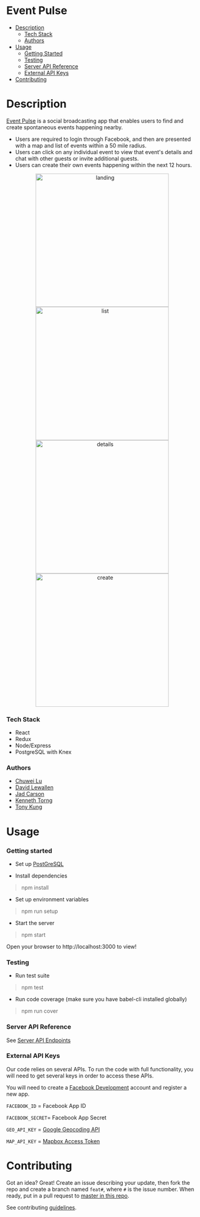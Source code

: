 Event Pulse
==============================

  - [Description](#description)
    - [Tech Stack](#tech-stack)
    - [Authors](#authors)
  - [Usage](#usage)
    - [Getting Started](#getting-started)
    - [Testing](#testing)
    - [Server API Reference](#server-api-reference)
    - [External API Keys](#external-api-keys)
  - [Contributing](#contributing)




# Description

[Event Pulse](https://eventpulse.herokuapp.com) is a social broadcasting app that enables users to find and create spontaneous events happening nearby.

  * Users are required to login through Facebook, and then are presented with a map and list of events within a 50 mile radius.
  * Users can click on any individual event to view that event's details and chat with other guests or invite additional guests.
  * Users can create their own events happening within the next 12 hours.

<p align="center">
  <img src="client/public/images/demo/landing.png" alt="landing" width="350"/>
  <img src="client/public/images/demo/list.png" alt="list" width="350"/>
  <img src="client/public/images/demo/details.png" alt="details" width="350"/>
  <img src="client/public/images/demo/create.png" alt="create" width="350"/>
</p>

### Tech Stack
  * React
  * Redux
  * Node/Express
  * PostgreSQL with Knex

### Authors
  * [Chuwei Lu](https://github.com/sxcw)
  * [David Lewallen](https://github.com/davidlewallen)
  * [Jad Carson](https://github.com/jadcarson)
  * [Kenneth Torng](https://github.com/ktorng)
  * [Tony Kung](https://github.com/lpstandard)

# Usage
### Getting started
* Set up [PostGreSQL](docs/PostgreSETUP.md)

* Install dependencies
> npm install

* Set up environment variables
> npm run setup

* Start the server
> npm start

Open your browser to http://localhost:3000 to view!

### Testing
* Run test suite
> npm test

* Run code coverage (make sure you have babel-cli installed globally)
> npm run cover

### Server API Reference
See [Server API Endpoints](docs/ServerAPI.md)

### External API Keys
Our code relies on several APIs. To run the code with full functionality, you will need to get several keys in order to access these APIs.

You will need to create a [Facebook Development](https://developers.facebook.com) account and register a new app.

`FACEBOOK_ID` = Facebook App ID

`FACEBOOK_SECRET`= Facebook App Secret

`GEO_API_KEY` = [Google Geocoding API](https://developers.google.com/maps/documentation/geocoding/start)

`MAP_API_KEY` = [Mapbox Access Token](https://www.mapbox.com/help/create-api-access-token/)


# Contributing
Got an idea? Great! Create an issue describing your update, then fork the repo and create a branch named `feat#`, where `#` is the issue number. When ready, put in a pull request to [master in this repo](https://github.com/ConstGitSum/EventPulse).

See contributing [guidelines](docs/CONTRIBUTING.md).

